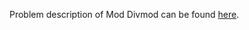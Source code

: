 Problem description of Mod Divmod can be found [here](https://www.hackerrank.com/challenges/python-mod-divmod/problem).